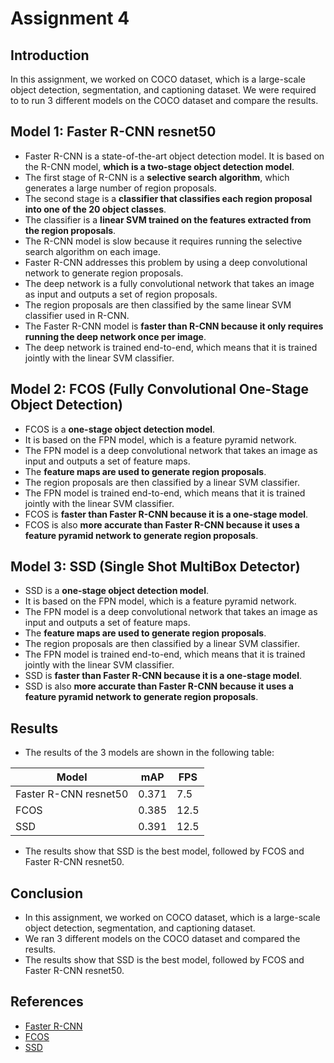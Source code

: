 # Assignment 4

## Introduction

In this assignment, we worked on COCO dataset, which is a large-scale object detection, segmentation, and captioning dataset.
We were required to to run 3 different models on the COCO dataset and compare the results.

## Model 1: Faster R-CNN resnet50

- Faster R-CNN is a state-of-the-art object detection model. It is based on the R-CNN model, **which is a two-stage object detection model**.
- The first stage of R-CNN is a **selective search algorithm**, which generates a large number of region proposals.
- The second stage is a **classifier that classifies each region proposal into one of the 20 object classes**.
- The classifier is a **linear SVM trained on the features extracted from the region proposals**.
- The R-CNN model is slow because it requires running the selective search algorithm on each image.
- Faster R-CNN addresses this problem by using a deep convolutional network to generate region proposals.
- The deep network is a fully convolutional network that takes an image as input and outputs a set of region proposals.
- The region proposals are then classified by the same linear SVM classifier used in R-CNN.
- The Faster R-CNN model is **faster than R-CNN because it only requires running the deep network once per image**.
- The deep network is trained end-to-end, which means that it is trained jointly with the linear SVM classifier.

## Model 2: FCOS (Fully Convolutional One-Stage Object Detection)

- FCOS is a **one-stage object detection model**.
- It is based on the FPN model, which is a feature pyramid network.
- The FPN model is a deep convolutional network that takes an image as input and outputs a set of feature maps.
- The **feature maps are used to generate region proposals**.
- The region proposals are then classified by a linear SVM classifier.
- The FPN model is trained end-to-end, which means that it is trained jointly with the linear SVM classifier.
- FCOS is **faster than Faster R-CNN because it is a one-stage model**.
- FCOS is also **more accurate than Faster R-CNN because it uses a feature pyramid network to generate region proposals**.

## Model 3: SSD (Single Shot MultiBox Detector)

- SSD is a **one-stage object detection model**.
- It is based on the FPN model, which is a feature pyramid network.
- The FPN model is a deep convolutional network that takes an image as input and outputs a set of feature maps.
- The **feature maps are used to generate region proposals**.
- The region proposals are then classified by a linear SVM classifier.
- The FPN model is trained end-to-end, which means that it is trained jointly with the linear SVM classifier.
- SSD is **faster than Faster R-CNN because it is a one-stage model**.
- SSD is also **more accurate than Faster R-CNN because it uses a feature pyramid network to generate region proposals**.

## Results

- The results of the 3 models are shown in the following table:

| Model | mAP | FPS |
| --- | --- | --- |
| Faster R-CNN resnet50 | 0.371 | 7.5 |
| FCOS | 0.385 | 12.5 |
| SSD | 0.391 | 12.5 |

- The results show that SSD is the best model, followed by FCOS and Faster R-CNN resnet50.

## Conclusion

- In this assignment, we worked on COCO dataset, which is a large-scale object detection, segmentation, and captioning dataset.
- We ran 3 different models on the COCO dataset and compared the results.
- The results show that SSD is the best model, followed by FCOS and Faster R-CNN resnet50.

## References

- [Faster R-CNN](https://arxiv.org/abs/1506.01497)
- [FCOS](https://arxiv.org/abs/1904.01355)
- [SSD](https://arxiv.org/abs/1512.02325)
